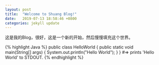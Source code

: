 ```yaml
---
layout: post
title:  "Welcome to Shuang Blog!"
date:   2019-07-13 18:58:46 +0800
categories: jekyll update
---
```

这是我的Blog，很好，这是一个新的开始，然后慢慢填充这个世界。

{% highlight Java %}
public class HelloWorld {
    public static void main(String[] args) {
        System.out.println("Hello World");
    }
}
#=> prints 'Hello World' to STDOUT.
{% endhighlight %}

